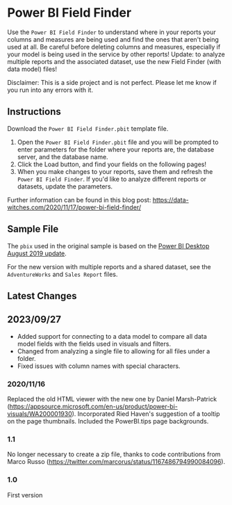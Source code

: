 # Power BI Field Finder

Use the `Power BI Field Finder` to understand where in your reports your columns and measures are being used and find the ones that aren't being used at all.  Be careful before deleting columns and measures, especially if your model is being used in the service by other reports! Update: to analyze multiple reports and the associated dataset, use the new Field Finder (with data model) files!

Disclaimer:  This is a side project and is not perfect.  Please let me know if you run into any errors with it.

## Instructions

Download the `Power BI Field Finder.pbit` template file.

1. Open the `Power BI Field Finder.pbit` file and you will be prompted to enter parameters for the folder where your reports are, the database server, and the database name.
2. Click the Load button, and find your fields on the following pages!
3. When you make changes to your reports, save them and refresh the `Power BI Field Finder`.  If you'd like to analyze different reports or datasets, update the parameters.

Further information can be found in this blog post: <https://data-witches.com/2020/11/17/power-bi-field-finder/>

## Sample File

The `pbix` used in the original sample is based on the [Power BI Desktop August 2019 update](https://github.com/microsoft/powerbi-desktop-samples/tree/master/Monthly%20Desktop%20Blog%20Samples/2019).

For the new version with multiple reports and a shared dataset, see the `AdventureWorks` and `Sales Report` files.

## Latest Changes

## 2023/09/27

- Added support for connecting to a data model to compare all data model fields with the fields used in visuals and filters.
- Changed from analyzing a single file to allowing for all files under a folder.
- Fixed issues with column names with special characters.

### 2020/11/16

Replaced the old HTML viewer with the new one by Daniel Marsh-Patrick (<https://appsource.microsoft.com/en-us/product/power-bi-visuals/WA200001930>). Incorporated Ried Haven's suggestion of a tooltip on the page thumbnails. Included the PowerBI.tips page backgrounds.

### 1.1

No longer necessary to create a zip file, thanks to code contributions from Marco Russo (<https://twitter.com/marcorus/status/1167486794990084096>).

### 1.0

First version

